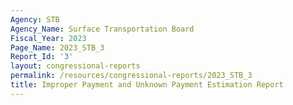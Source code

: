 ```yaml
---
Agency: STB
Agency_Name: Surface Transportation Board
Fiscal_Year: 2023
Page_Name: 2023_STB_3
Report_Id: '3'
layout: congressional-reports
permalink: /resources/congressional-reports/2023_STB_3
title: Improper Payment and Unknown Payment Estimation Report
---
```

